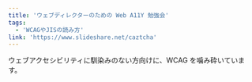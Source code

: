 ```yaml
---
title: 'ウェブディレクターのための Web A11Y 勉強会'
tags:
  - 'WCAGやJISの読み方'
link: 'https://www.slideshare.net/caztcha'
---
```


ウェブアクセシビリティに馴染みのない方向けに、WCAG を噛み砕いています。